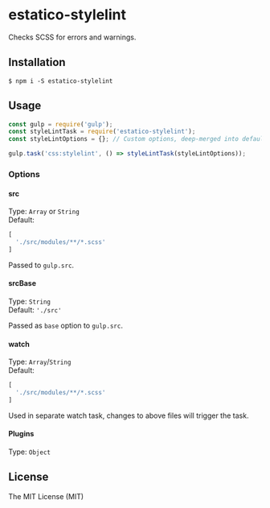 # estatico-stylelint

Checks SCSS for errors and warnings.

## Installation

```
$ npm i -S estatico-stylelint
```

## Usage

```js
const gulp = require('gulp');
const styleLintTask = require('estatico-stylelint');
const styleLintOptions = {}; // Custom options, deep-merged into defaults via _.merge

gulp.task('css:stylelint', () => styleLintTask(styleLintOptions));
```

### Options

#### src

Type: `Array` or `String`<br>
Default:
```js
[
  './src/modules/**/*.scss'
]
```

Passed to `gulp.src`.

#### srcBase

Type: `String`<br>
Default: `'./src'`

Passed as `base` option to `gulp.src`.

#### watch

Type: `Array`/`String`<br>
Default:
```js
[
  './src/modules/**/*.scss'
]
```

Used in separate watch task, changes to above files will trigger the task.

#### Plugins

Type: `Object`

## License

The MIT License (MIT)
